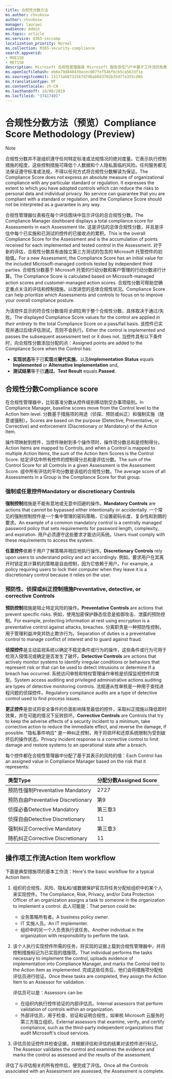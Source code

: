 ```yaml
---
title: 合规性分数方法
ms.author: chvukosw
author: chvukosw
manager: laurawi
audience: Admin
ms.topic: article
ms.service: O365-seccomp
localization_priority: Normal
ms.collection: M365-security-compliance
search.appverid:
- MOE150
- MET150
description: Microsoft 合规性管理器是 Microsoft 服务信任门户中基于工作流的免费风险评估工具。 合规性管理器使你能够跟踪、分配和验证与 Microsoft 云服务相关的法规遵从性活动。
ms.openlocfilehash: eb6e79d840439acec007fef54bf6cb5ca5633f1e
ms.sourcegitcommit: 15173ab87325b7d79bab683702b35d77a355cd6b
ms.translationtype: MT
ms.contentlocale: zh-CN
ms.lasthandoff: 10/08/2019
ms.locfileid: "37417491"
---
```

# <a name="compliance-score-methodology-preview"></a><span data-ttu-id="ae7bd-104">合规性分数方法（预览）</span><span class="sxs-lookup"><span data-stu-id="ae7bd-104">Compliance Score Methodology (Preview)</span></span>

> [!NOTE]
> <span data-ttu-id="ae7bd-p102">合规性分数并不是组织遵守任何特定标准或法规情况的绝对度量。它表示执行控制措施的程度，这些控制措施可降低个人数据和个人隐私面临的风险。任何服务都无法保证遵守标准或法规，不得以任何方式将合规性分数解读为保证。</span><span class="sxs-lookup"><span data-stu-id="ae7bd-p102">The Compliance Score does not express an absolute measure of organizational compliance with any particular standard or regulation. It expresses the extent to which you have adopted controls which can reduce the risks to personal data and individual privacy. No service can guarantee that you are compliant with a standard or regulation, and the Compliance Score should not be interpreted as a guarantee in any way.</span></span>

<span data-ttu-id="ae7bd-108">合规性管理器仪表板在每个评估图块中显示评估的总合规性分数。</span><span class="sxs-lookup"><span data-stu-id="ae7bd-108">The Compliance Manager dashboard displays a total compliance score for Assessments in each Assessment tile.</span></span> <span data-ttu-id="ae7bd-109">这是评估的总体合规性分数，并且是评估中每个已实施和已测试的控件的已接收点的累积。</span><span class="sxs-lookup"><span data-stu-id="ae7bd-109">This is the overall Compliance Score for the Assessment and is the accumulation of points received for each implemented and tested control in the Assessment.</span></span> <span data-ttu-id="ae7bd-110">对于新的评估，合规性分数具有由独立第三方测试的包含的 Microsoft 托管控件的初始值。</span><span class="sxs-lookup"><span data-stu-id="ae7bd-110">For a new Assessment, the Compliance Score has an initial value for the included Microsoft-managed controls tested by independent third parties.</span></span> <span data-ttu-id="ae7bd-111">合规性分数基于 Microsoft 托管的行动分数和客户管理的行动分数进行计算。</span><span class="sxs-lookup"><span data-stu-id="ae7bd-111">The Compliance Score is calculated based on Microsoft-managed action scores and customer-managed action scores.</span></span> <span data-ttu-id="ae7bd-112">合规性分数可帮助您确定重点关注的评估和控制措施，以改进您的总体合规性状况。</span><span class="sxs-lookup"><span data-stu-id="ae7bd-112">Compliance Score can help prioritize which Assessments and controls to focus on to improve your overall compliance posture.</span></span>

<span data-ttu-id="ae7bd-113">为该控件显示的符合性分数值将*全部*应用于整个合规性分数，具体取决于通过/失败。</span><span class="sxs-lookup"><span data-stu-id="ae7bd-113">The displayed Compliance Score values for the control are applied *in their entirety* to the total Compliance Score on a pass/fail basis.</span></span> <span data-ttu-id="ae7bd-114">该控件已实现并通过后续评估测试，否则不会执行。</span><span class="sxs-lookup"><span data-stu-id="ae7bd-114">Either the control is implemented and passes the subsequent assessment test or it does not.</span></span> <span data-ttu-id="ae7bd-115">当控件具有以下条件时，向合规性分数添加分配的点：</span><span class="sxs-lookup"><span data-stu-id="ae7bd-115">Assigned points are added to the Compliance Score when the Control has:</span></span>

- <span data-ttu-id="ae7bd-116">**实现状态**等于已**实现**或**替代实施**，以及</span><span class="sxs-lookup"><span data-stu-id="ae7bd-116">**Implementation Status** equals **Implemented** or **Alternative Implementation** and,</span></span>
- <span data-ttu-id="ae7bd-117">**测试结果**等于已**通过**。</span><span class="sxs-lookup"><span data-stu-id="ae7bd-117">**Test Result** equals **Passed**.</span></span>

## <a name="compliance-score"></a><span data-ttu-id="ae7bd-118">合规性分数</span><span class="sxs-lookup"><span data-stu-id="ae7bd-118">Compliance score</span></span>
  
<span data-ttu-id="ae7bd-119">在合规性管理器中，比较基准分数从控件级别移动到交办事项级别。</span><span class="sxs-lookup"><span data-stu-id="ae7bd-119">In Compliance Manager, baseline scores move from the Control level to the Action Item level.</span></span> <span data-ttu-id="ae7bd-120">分数基于措施项的用途（侦探、预防或纠正）和强制实施（随意或强制）。</span><span class="sxs-lookup"><span data-stu-id="ae7bd-120">Scores are based on the purpose (Detective, Preventative, or Corrective) and enforcement (Discretionary or Mandatory) of the Action Item.</span></span>

<span data-ttu-id="ae7bd-121">操作项映射到控件，当控件映射到多个操作项时，操作项分数总和是控制得分。</span><span class="sxs-lookup"><span data-stu-id="ae7bd-121">Action Items are mapped to Controls, and when a Control is mapped to multiple Action Items, the sum of the Action Item Scores is the Control Score.</span></span> <span data-ttu-id="ae7bd-122">给定评估中所有控件的控制得分总和是评估分数。</span><span class="sxs-lookup"><span data-stu-id="ae7bd-122">The sum of the Control Score for all Controls in a given Assessment is the Assessment Score.</span></span> <span data-ttu-id="ae7bd-123">组中所有评估的平均分数是该组的合规性分数。</span><span class="sxs-lookup"><span data-stu-id="ae7bd-123">The average score of all Assessments in a Group is the Compliance Score for that group.</span></span>
  
### <a name="mandatory-or-discretionary-controls"></a><span data-ttu-id="ae7bd-124">强制或任意控件</span><span class="sxs-lookup"><span data-stu-id="ae7bd-124">Mandatory or discretionary Controls</span></span>
  
 <span data-ttu-id="ae7bd-125">**强制控制**措施是不能有意地或无意中回避的操作。</span><span class="sxs-lookup"><span data-stu-id="ae7bd-125">**Mandatory Controls** are actions that cannot be bypassed either intentionally or accidentally.</span></span> <span data-ttu-id="ae7bd-126">一个常见的强制控制控件是一个集中管理的密码策略，它设置密码长度、复杂性和到期的要求。</span><span class="sxs-lookup"><span data-stu-id="ae7bd-126">An example of a common mandatory control is a centrally managed password policy that sets requirements for password length, complexity, and expiration.</span></span> <span data-ttu-id="ae7bd-127">用户必须遵守这些要求才能访问系统。</span><span class="sxs-lookup"><span data-stu-id="ae7bd-127">Users must comply with these requirements to access the system.</span></span>
  
 <span data-ttu-id="ae7bd-128">**任意控件**依赖于用户了解策略并相应地执行操作。</span><span class="sxs-lookup"><span data-stu-id="ae7bd-128">**Discretionary Controls** rely upon users to understand policy and act accordingly.</span></span> <span data-ttu-id="ae7bd-129">例如，要求用户在其离开时锁定其计算机的策略是自由控制，因为它依赖于用户。</span><span class="sxs-lookup"><span data-stu-id="ae7bd-129">For example, a policy requiring users to lock their computer when they leave it is a discretionary control because it relies on the user.</span></span>
  
### <a name="preventative-detective-or-corrective-controls"></a><span data-ttu-id="ae7bd-130">预防性、侦探或纠正控制措施</span><span class="sxs-lookup"><span data-stu-id="ae7bd-130">Preventative, detective, or corrective Controls</span></span>
  
 <span data-ttu-id="ae7bd-131">**预防控制**措施是阻止特定风险的操作。</span><span class="sxs-lookup"><span data-stu-id="ae7bd-131">**Preventative Controls** are actions that prevent specific risks.</span></span> <span data-ttu-id="ae7bd-132">例如，使用加密保护静态信息是抵御攻击、泄露的预防控制。</span><span class="sxs-lookup"><span data-stu-id="ae7bd-132">For example, protecting information at rest using encryption is a preventative control against attacks, breaches.</span></span> <span data-ttu-id="ae7bd-133">分离职责是一种预防性控制，用于管理利益冲突并防止欺诈行为。</span><span class="sxs-lookup"><span data-stu-id="ae7bd-133">Separation of duties is a preventative control to manage conflict of interest and to guard against fraud.</span></span>
  
 <span data-ttu-id="ae7bd-134">**侦探控件**是主动监视系统以确定不稳定条件或行为的操作，这些条件或行为可用于检测入侵情况或确定是否发生了破坏。</span><span class="sxs-lookup"><span data-stu-id="ae7bd-134">**Detective Controls** are actions that actively monitor systems to identify irregular conditions or behaviors that represent risk or that can be used to detect intrusions or determine if a breach has occurred.</span></span> <span data-ttu-id="ae7bd-135">系统访问审核和特权管理操作审核是侦探监视控件的类型。</span><span class="sxs-lookup"><span data-stu-id="ae7bd-135">System access auditing and privileged administrative actions auditing are types of detective monitoring controls.</span></span> <span data-ttu-id="ae7bd-136">法规遵从性审核是一种用于查找进程问题的侦探控件。</span><span class="sxs-lookup"><span data-stu-id="ae7bd-136">Regulatory compliance audits are a type of detective control used to find process issues.</span></span>
  
<span data-ttu-id="ae7bd-137">**更正控件**是尝试将安全事件的负面影响降至最低的控件，采取纠正措施以降低即时效果，并在可能的情况下反转损坏。</span><span class="sxs-lookup"><span data-stu-id="ae7bd-137">**Corrective Controls** are Controls that try to keep the adverse effects of a security incident to a minimum, take corrective action to reduce the immediate effect, and reverse the damage, if possible.</span></span> <span data-ttu-id="ae7bd-138">"隐私事件响应" 是一种纠正控制，用于将损坏和还原系统限制为受到破坏后的操作状态。</span><span class="sxs-lookup"><span data-stu-id="ae7bd-138">Privacy incident response is a corrective control to limit damage and restore systems to an operational state after a breach.</span></span>
  
<span data-ttu-id="ae7bd-139">每个控件都在合规性管理器中分配了基于其表示的风险的值：</span><span class="sxs-lookup"><span data-stu-id="ae7bd-139">Each Control has an assigned value in Compliance Manager based on the risk that it represents:</span></span>

|<span data-ttu-id="ae7bd-140">**类型**</span><span class="sxs-lookup"><span data-stu-id="ae7bd-140">**Type**</span></span>|<span data-ttu-id="ae7bd-141">**分配分数**</span><span class="sxs-lookup"><span data-stu-id="ae7bd-141">**Assigned Score**</span></span>|
|:-----|:-----|
| <span data-ttu-id="ae7bd-142">预防性强制</span><span class="sxs-lookup"><span data-stu-id="ae7bd-142">Preventative Mandatory</span></span> | <span data-ttu-id="ae7bd-143">27</span><span class="sxs-lookup"><span data-stu-id="ae7bd-143">27</span></span> |
| <span data-ttu-id="ae7bd-144">预防自由</span><span class="sxs-lookup"><span data-stu-id="ae7bd-144">Preventative Discretionary</span></span> | <span data-ttu-id="ae7bd-145">第</span><span class="sxs-lookup"><span data-stu-id="ae7bd-145">9</span></span> |
| <span data-ttu-id="ae7bd-146">侦探必备</span><span class="sxs-lookup"><span data-stu-id="ae7bd-146">Detective Mandatory</span></span> | <span data-ttu-id="ae7bd-147">第三章</span><span class="sxs-lookup"><span data-stu-id="ae7bd-147">3</span></span> |
| <span data-ttu-id="ae7bd-148">侦探自由</span><span class="sxs-lookup"><span data-stu-id="ae7bd-148">Detective Discretionary</span></span> | <span data-ttu-id="ae7bd-149">1</span><span class="sxs-lookup"><span data-stu-id="ae7bd-149">1</span></span> |
| <span data-ttu-id="ae7bd-150">强制纠正</span><span class="sxs-lookup"><span data-stu-id="ae7bd-150">Corrective Mandatory</span></span> | <span data-ttu-id="ae7bd-151">第三章</span><span class="sxs-lookup"><span data-stu-id="ae7bd-151">3</span></span> |
| <span data-ttu-id="ae7bd-152">随机纠正</span><span class="sxs-lookup"><span data-stu-id="ae7bd-152">Corrective Discretionary</span></span> | <span data-ttu-id="ae7bd-153">1</span><span class="sxs-lookup"><span data-stu-id="ae7bd-153">1</span></span> |
  
## <a name="action-item-workflow"></a><span data-ttu-id="ae7bd-154">操作项工作流</span><span class="sxs-lookup"><span data-stu-id="ae7bd-154">Action Item workflow</span></span>

<span data-ttu-id="ae7bd-155">下面是典型措施项的基本工作流：</span><span class="sxs-lookup"><span data-stu-id="ae7bd-155">Here's the basic workflow for a typical Action Item:</span></span>
  
1. <span data-ttu-id="ae7bd-156">组织的合规性、风险、隐私和/或数据保护官员将任务分配给组织中的某个人来实现控件。</span><span class="sxs-lookup"><span data-stu-id="ae7bd-156">The Compliance, Risk, Privacy, and/or Data Protection Officer of an organization assigns a task to someone in the organization to implement a control.</span></span> <span data-ttu-id="ae7bd-157">此人可能是：</span><span class="sxs-lookup"><span data-stu-id="ae7bd-157">That person could be:</span></span>

    - <span data-ttu-id="ae7bd-158">业务策略所有者。</span><span class="sxs-lookup"><span data-stu-id="ae7bd-158">A business policy owner.</span></span>
    - <span data-ttu-id="ae7bd-159">IT 实施人员。</span><span class="sxs-lookup"><span data-stu-id="ae7bd-159">An IT implementer.</span></span>
    - <span data-ttu-id="ae7bd-160">组织中的另一个人负责执行该任务。</span><span class="sxs-lookup"><span data-stu-id="ae7bd-160">Another individual in the organization with responsibility to perform the task.</span></span>

2. <span data-ttu-id="ae7bd-161">该个人执行实现控件所需的任务，将实现的证据上载到合规性管理器中，并将控制措施标记为已实现的措施项。</span><span class="sxs-lookup"><span data-stu-id="ae7bd-161">That individual performs the tasks necessary to implement the control, uploads evidence of implementation into Compliance Manager, and marks the Control tied to the Action Item as implemented.</span></span> <span data-ttu-id="ae7bd-162">完成这些任务后，他们会将措施项分配给评估员进行验证。</span><span class="sxs-lookup"><span data-stu-id="ae7bd-162">Once these tasks are completed, they assign the Action Item to an Assessor for validation.</span></span>

    <span data-ttu-id="ae7bd-163">评估员可以是：</span><span class="sxs-lookup"><span data-stu-id="ae7bd-163">Assessors can be:</span></span>

    - <span data-ttu-id="ae7bd-164">在组织内执行控件验证的内部评估员。</span><span class="sxs-lookup"><span data-stu-id="ae7bd-164">Internal assessors that perform validation of controls within an organization.</span></span>
    - <span data-ttu-id="ae7bd-165">外部评估员，用于检查、验证和证明合规性，如审核 Microsoft 云服务的第三方独立组织。</span><span class="sxs-lookup"><span data-stu-id="ae7bd-165">External assessors that examine, verify, and certify compliance, such as the third-party independent organizations that audit Microsoft's cloud services.</span></span>

3. <span data-ttu-id="ae7bd-166">评估员验证控件并检查证据，并根据评估和评估的结果对该控件进行标记。</span><span class="sxs-lookup"><span data-stu-id="ae7bd-166">The Assessor validates the control and examines the evidence and marks the control as assessed and the results of the assessment.</span></span>

<span data-ttu-id="ae7bd-167">评估了与评估相关的所有控件后，便完成了评估。</span><span class="sxs-lookup"><span data-stu-id="ae7bd-167">Once all the Controls associated with an Assessment are assessed, the Assessment is complete.</span></span>